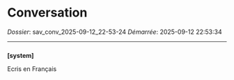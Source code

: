 # Conversation
_Dossier_: sav_conv_2025-09-12_22-53-24
_Démarrée_: 2025-09-12 22:53:34

---

###   
**[system]**


Ecris en Français

